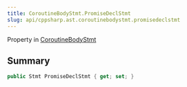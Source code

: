 ```yaml
---
title: CoroutineBodyStmt.PromiseDeclStmt
slug: api/cppsharp.ast.coroutinebodystmt.promisedeclstmt
---
```

Property in [CoroutineBodyStmt](/api/cppsharp/ast/coroutinebodystmt)

## Summary



```csharp
public Stmt PromiseDeclStmt { get; set; }
```

